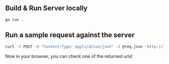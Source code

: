 
## Build & Run Server locally
```
go run .
```

## Run a sample request against the server

```bash
curl -X POST -H "Content-Type: application/json" -d @req.json 'http://localhost:8080/v1/resize?async=true'curl -X POST -H "Content-Type: application/json" -d @req.json 'http://localhost:8080/v1/resize?async=true'
```

Now in your browser, you can check one of the returned urls!
